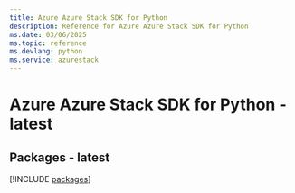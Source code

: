 ```yaml
---
title: Azure Azure Stack SDK for Python
description: Reference for Azure Azure Stack SDK for Python
ms.date: 03/06/2025
ms.topic: reference
ms.devlang: python
ms.service: azurestack
---
```

# Azure Azure Stack SDK for Python - latest
## Packages - latest
[!INCLUDE [packages](azure-stack-index.md)]